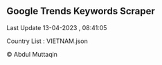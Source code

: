 

## Google Trends Keywords Scraper 
 
Last Update 13-04-2023 , 08:41:05

Country List :
VIETNAM.json



© Abdul Muttaqin 
